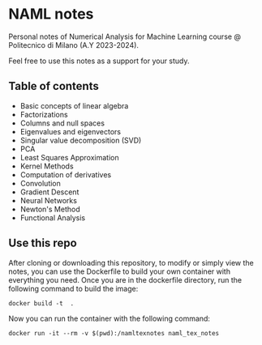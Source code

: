 # NAML notes
Personal notes of Numerical Analysis for Machine Learning course @ Politecnico di Milano (A.Y 2023-2024).

Feel free to use this notes as a support for your study. 


## Table of contents 
- Basic concepts of linear algebra
- Factorizations
- Columns and null spaces
- Eigenvalues and eigenvectors
- Singular value decomposition (SVD)
- PCA 
- Least Squares Approximation
- Kernel Methods
- Computation of derivatives
- Convolution
- Gradient Descent
- Neural Networks
- Newton's Method
- Functional Analysis

## Use this repo
After cloning or downloading this repository, to modify or simply view the notes, you can use the Dockerfile to build your own container with everything you need.
Once you are in the dockerfile directory, run the following command to build the image:
```
docker build -t  .
```
Now you can run the container with the following command:
```
docker run -it --rm -v $(pwd):/namltexnotes naml_tex_notes
```
